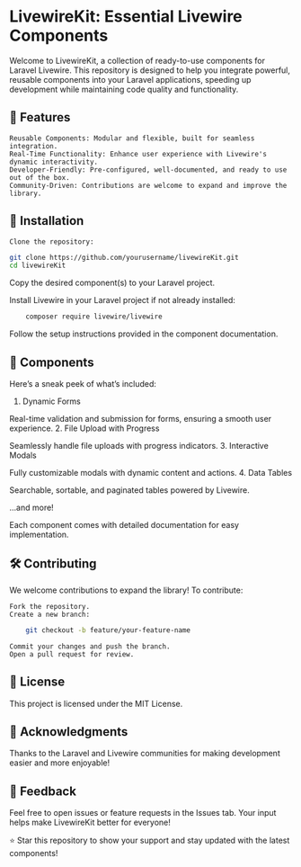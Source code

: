 # LivewireKit: Essential Livewire Components

Welcome to LivewireKit, a collection of ready-to-use components for Laravel Livewire. This repository is designed to help you integrate powerful, reusable components into your Laravel applications, speeding up development while maintaining code quality and functionality.
## 🎉 Features

    Reusable Components: Modular and flexible, built for seamless integration.
    Real-Time Functionality: Enhance user experience with Livewire's dynamic interactivity.
    Developer-Friendly: Pre-configured, well-documented, and ready to use out of the box.
    Community-Driven: Contributions are welcome to expand and improve the library.

## 🚀 Installation

    Clone the repository:
```bash
git clone https://github.com/yourusername/livewireKit.git
cd livewireKit
```

Copy the desired component(s) to your Laravel project.

Install Livewire in your Laravel project if not already installed:
```bash
    composer require livewire/livewire
```
Follow the setup instructions provided in the component documentation.

## 📂 Components

Here’s a sneak peek of what’s included:
1. Dynamic Forms

Real-time validation and submission for forms, ensuring a smooth user experience.
2. File Upload with Progress

Seamlessly handle file uploads with progress indicators.
3. Interactive Modals

Fully customizable modals with dynamic content and actions.
4. Data Tables

Searchable, sortable, and paginated tables powered by Livewire.

…and more!

Each component comes with detailed documentation for easy implementation.
## 🛠 Contributing

We welcome contributions to expand the library! To contribute:

    Fork the repository.
    Create a new branch:
```bash
    git checkout -b feature/your-feature-name
```
    Commit your changes and push the branch.
    Open a pull request for review.

## 📄 License

This project is licensed under the MIT License.
## 🌟 Acknowledgments

Thanks to the Laravel and Livewire communities for making development easier and more enjoyable!
## 💬 Feedback

Feel free to open issues or feature requests in the Issues tab. Your input helps make LivewireKit better for everyone!

⭐ Star this repository to show your support and stay updated with the latest components!
